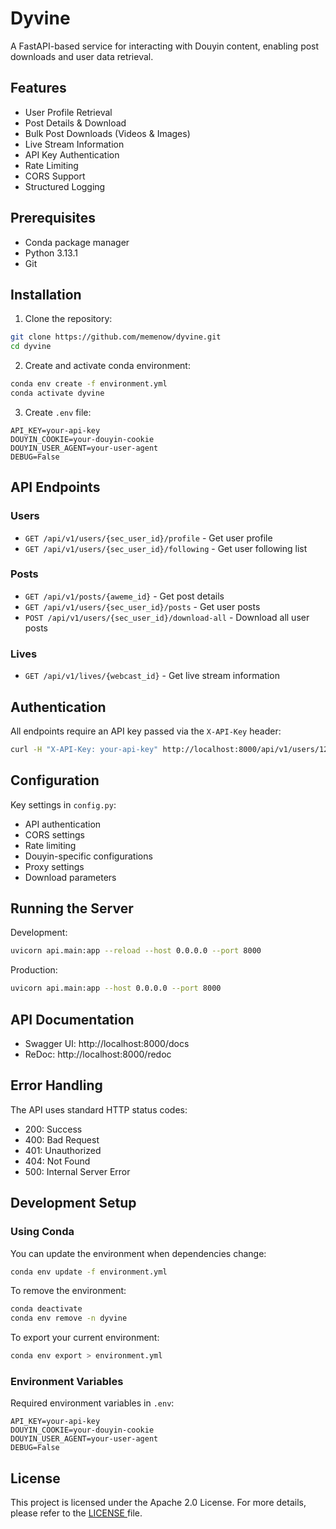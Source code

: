 # Dyvine

A FastAPI-based service for interacting with Douyin content, enabling post downloads and user data retrieval.

## Features

- User Profile Retrieval
- Post Details & Download
- Bulk Post Downloads (Videos & Images)
- Live Stream Information
- API Key Authentication
- Rate Limiting
- CORS Support
- Structured Logging

## Prerequisites

- Conda package manager
- Python 3.13.1
- Git

## Installation

1. Clone the repository:
```bash
git clone https://github.com/memenow/dyvine.git
cd dyvine
```

2. Create and activate conda environment:
```bash
conda env create -f environment.yml
conda activate dyvine
```

3. Create `.env` file:
```env
API_KEY=your-api-key
DOUYIN_COOKIE=your-douyin-cookie
DOUYIN_USER_AGENT=your-user-agent
DEBUG=False
```

## API Endpoints

### Users
- `GET /api/v1/users/{sec_user_id}/profile` - Get user profile
- `GET /api/v1/users/{sec_user_id}/following` - Get user following list

### Posts
- `GET /api/v1/posts/{aweme_id}` - Get post details
- `GET /api/v1/users/{sec_user_id}/posts` - Get user posts
- `POST /api/v1/users/{sec_user_id}/download-all` - Download all user posts

### Lives
- `GET /api/v1/lives/{webcast_id}` - Get live stream information

## Authentication

All endpoints require an API key passed via the `X-API-Key` header:

```bash
curl -H "X-API-Key: your-api-key" http://localhost:8000/api/v1/users/123/profile
```

## Configuration

Key settings in `config.py`:
- API authentication
- CORS settings
- Rate limiting
- Douyin-specific configurations
- Proxy settings
- Download parameters

## Running the Server

Development:
```bash
uvicorn api.main:app --reload --host 0.0.0.0 --port 8000
```

Production:
```bash
uvicorn api.main:app --host 0.0.0.0 --port 8000
```

## API Documentation

- Swagger UI: http://localhost:8000/docs
- ReDoc: http://localhost:8000/redoc

## Error Handling

The API uses standard HTTP status codes:
- 200: Success
- 400: Bad Request
- 401: Unauthorized
- 404: Not Found
- 500: Internal Server Error

## Development Setup

### Using Conda

You can update the environment when dependencies change:
```bash
conda env update -f environment.yml
```

To remove the environment:
```bash
conda deactivate
conda env remove -n dyvine
```

To export your current environment:
```bash
conda env export > environment.yml
```

### Environment Variables

Required environment variables in `.env`:
```env
API_KEY=your-api-key
DOUYIN_COOKIE=your-douyin-cookie
DOUYIN_USER_AGENT=your-user-agent
DEBUG=False
```

## License

This project is licensed under the Apache 2.0 License. For more details, please refer to the [ LICENSE ](LICENSE) file.
